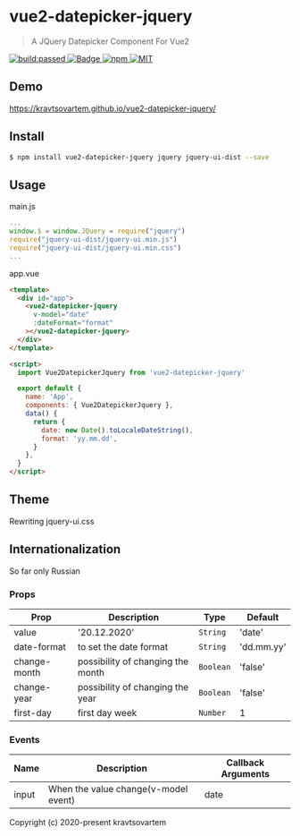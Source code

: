 # vue2-datepicker-jquery

> A JQuery Datepicker Component For Vue2

<a href="https://travis-ci.org/kravtsovartem/vue2-datepicker-jquery">
  <img src="https://travis-ci.org/kravtsovartem/vue2-datepicker-jquery.svg?branch=master" alt="build:passed">
</a>
<a href="https://coveralls.io/github/kravtsovartem/vue2-datepicker-jquery">
  <img src="https://coveralls.io/repos/github/kravtsovartem/vue2-datepicker-jquery/badge.svg?branch=master&service=github" alt="Badge">
</a>
<a href="https://www.npmjs.com/package/vue2-datepicker-jquery">
  <img src="https://img.shields.io/npm/v/vue2-datepicker-jquery.svg" alt="npm">
</a>
<a href="LICENSE">
  <img src="https://img.shields.io/badge/License-MIT-yellow.svg" alt="MIT">
</a>

## Demo

<https://kravtsovartem.github.io/vue2-datepicker-jquery/>

## Install

```bash
$ npm install vue2-datepicker-jquery jquery jquery-ui-dist --save
```

## Usage

main.js

```js
...
window.$ = window.JQuery = require("jquery")
require("jquery-ui-dist/jquery-ui.min.js")
require("jquery-ui-dist/jquery-ui.min.css")
...
```

app.vue

```html
<template>
  <div id="app">
    <vue2-datepicker-jquery
      v-model="date"
      :dateFormat="format"
    ></vue2-datepicker-jquery>
  </div>
</template>

<script>
  import Vue2DatepickerJquery from 'vue2-datepicker-jquery'

  export default {
    name: 'App',
    components: { Vue2DatepickerJquery },
    data() {
      return {
        date: new Date().toLocaleDateString(),
        format: 'yy.mm.dd',
      }
    },
  }
</script>
```

## Theme

Rewriting jquery-ui.css

## Internationalization

So far only Russian

### Props

| Prop         | Description                       | Type      | Default    |
| ------------ | --------------------------------- | --------- | ---------- |
| value        | '20.12.2020'                      | `String`  | 'date'     |
| date-format  | to set the date format            | `String`  | 'dd.mm.yy' |
| change-month | possibility of changing the month | `Boolean` | 'false'    |
| change-year  | possibility of changing the year  | `Boolean` | 'false'    |
| first-day    | first day week                    | `Number`  | 1          |

### Events

| Name  | Description                          | Callback Arguments |
| ----- | ------------------------------------ | ------------------ |
| input | When the value change(v-model event) | date               |

Copyright (c) 2020-present kravtsovartem
